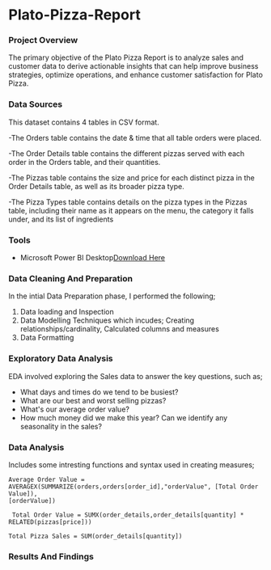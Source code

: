# Plato-Pizza-Report

### Project Overview

The primary objective of the Plato Pizza Report is to analyze sales and customer data to derive actionable insights that can help improve business strategies, optimize operations, and enhance customer satisfaction for Plato Pizza.

### Data Sources
This dataset contains 4 tables in CSV format.

-The Orders table contains the date & time that all table orders were 
placed.

-The Order Details table contains the different pizzas served with each 
order in the Orders table, and their quantities.

-The Pizzas table contains the size and price for each distinct pizza in the 
Order Details table, as well as its broader pizza type.

-The Pizza Types table contains details on the pizza types in the Pizzas 
table, including their name as it appears on the menu, the category it falls 
under, and its list of ingredients

### Tools
- Microsoft Power BI Desktop[Download Here](https://powerbi.microsoft.com/en-us/downloads)

### Data Cleaning And Preparation
In the intial Data Preparation phase, I performed the following;
1. Data loading and Inspection
2. Data Modelling Techniques which incudes; Creating relationships/cardinality, Calculated columns and measures
3. Data Formatting 

### Exploratory Data Analysis
EDA involved exploring the Sales data to answer the key questions, such as;
- What days and times do we tend to be busiest?
- What are our best and worst selling pizzas?
- What's our average order value?
- How much money did we make this year? Can we identify any 
seasonality in the sales?

### Data Analysis
Includes some intresting functions and syntax used in creating measures;

``` DAX
Average Order Value = AVERAGEX(SUMMARIZE(orders,orders[order_id],"orderValue", [Total Order Value]),
[orderValue])
```
```DAX
 Total Order Value = SUMX(order_details,order_details[quantity] * RELATED(pizzas[price])) 
```
```DAX
Total Pizza Sales = SUM(order_details[quantity]) 
```
### Results And Findings





